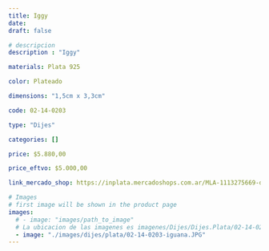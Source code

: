 ```yaml
---
title: Iggy
date: 
draft: false

# descripcion
description : "Iggy"

materials: Plata 925

color: Plateado

dimensions: "1,5cm x 3,3cm"

code: 02-14-0203

type: "Dijes"

categories: []

price: $5.880,00

price_eftvo: $5.000,00

link_mercado_shop: https://inplata.mercadoshops.com.ar/MLA-1113275669-dije-de-plata-iggy-iguana-ideal-regalo-adolescente-_JM

# Images
# first image will be shown in the product page
images:
  # - image: "images/path_to_image"
  # La ubicacion de las imagenes es imagenes/Dijes/Dijes.Plata/02-14-0203-iggy
  - image: "./images/dijes/plata/02-14-0203-iguana.JPG"
---
```

